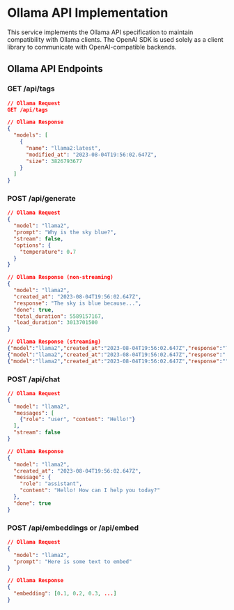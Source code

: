 # Ollama API Implementation

This service implements the Ollama API specification to maintain compatibility with Ollama clients. The OpenAI SDK is used solely as a client library to communicate with OpenAI-compatible backends.

## Ollama API Endpoints

### GET /api/tags
```json
// Ollama Request
GET /api/tags

// Ollama Response
{
  "models": [
    {
      "name": "llama2:latest",
      "modified_at": "2023-08-04T19:56:02.647Z",
      "size": 3826793677
    }
  ]
}
```

### POST /api/generate
```json
// Ollama Request
{
  "model": "llama2",
  "prompt": "Why is the sky blue?",
  "stream": false,
  "options": {
    "temperature": 0.7
  }
}

// Ollama Response (non-streaming)
{
  "model": "llama2",
  "created_at": "2023-08-04T19:56:02.647Z",
  "response": "The sky is blue because...",
  "done": true,
  "total_duration": 5589157167,
  "load_duration": 3013701500
}

// Ollama Response (streaming)
{"model":"llama2","created_at":"2023-08-04T19:56:02.647Z","response":"The","done":false}
{"model":"llama2","created_at":"2023-08-04T19:56:02.647Z","response":" sky","done":false}
{"model":"llama2","created_at":"2023-08-04T19:56:02.647Z","response":"","done":true}
```

### POST /api/chat
```json
// Ollama Request
{
  "model": "llama2",
  "messages": [
    {"role": "user", "content": "Hello!"}
  ],
  "stream": false
}

// Ollama Response
{
  "model": "llama2",
  "created_at": "2023-08-04T19:56:02.647Z",
  "message": {
    "role": "assistant",
    "content": "Hello! How can I help you today?"
  },
  "done": true
}
```

### POST /api/embeddings or /api/embed
```json
// Ollama Request
{
  "model": "llama2",
  "prompt": "Here is some text to embed"
}

// Ollama Response
{
  "embedding": [0.1, 0.2, 0.3, ...]
}
```
